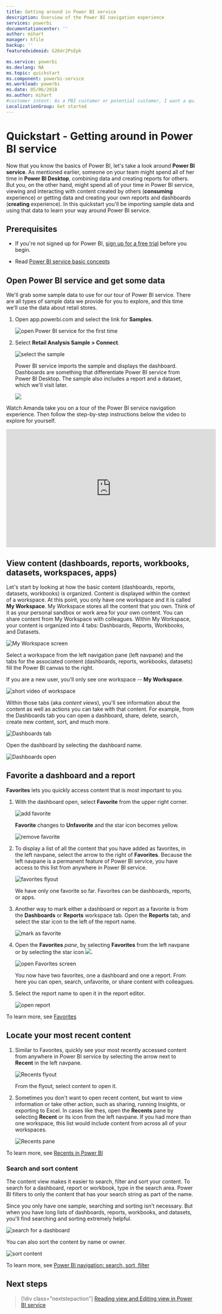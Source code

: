 ```yaml
---
title: Getting around in Power BI service
description: Overview of the Power BI navigation experience
services: powerbi
documentationcenter: ''
author: mihart
manager: kfile
backup: ''
featuredvideoid: G26dr2PsEpk

ms.service: powerbi
ms.devlang: NA
ms.topic: quickstart
ms.component: powerbi-service
ms.workload: powerbi
ms.date: 05/06/2018
ms.author: mihart
#customer intent: As a PBI customer or potential customer, I want a quick overview of how to navigate PBIS so that I can accomplish work efficiently. 
LocalizationGroup: Get started
---
```

# Quickstart - Getting around in Power BI service

Now that you know the basics of Power BI, let's take a look around **Power BI service**. As mentioned earlier, someone on your team might spend all of her time in **Power BI Desktop**, combining data and creating reports for others. But you, on the other hand, might spend all of your time in Power BI service, viewing and interacting with content created by others (**consuming** experience) or getting data and creating your own reports and dashboards (**creating** experience). In this quickstart you'll be importing sample data and using that data to learn your way around Power BI service. 
 
## Prerequisites

- If you're not signed up for Power BI, [sign up for a free trial](https://app.powerbi.com/signupredirect?pbi_source=web) before you begin.

- Read [Power BI service basic concepts](service-basic-concepts.md)

## Open Power BI service and get some data
We'll grab some sample data to use for our tour of Power BI service. There are all types of sample data we provide for you to explore, and this time we'll use the data about retail stores.    
1. Open app.powerbi.com and select the link for **Samples**. 

    ![open Power BI service for the first time](media/service-the-new-power-bi-experience/power-bi-new-user.png)

2. Select **Retail Analysis Sample > Connect**.

    ![select the sample](media/service-the-new-power-bi-experience/power-bi-retail-sample.png)

    Power BI service imports the sample and displays the dashboard. Dashboards are something that differentiate Power BI service from Power BI Desktop. The sample also includes a report and a dataset, which we'll visit later.  


    ![](media/service-the-new-power-bi-experience/power-bi-dashboard.png)

Watch Amanda take you on a tour of the Power BI service navigation experience.  Then follow the step-by-step instructions below the video to explore for yourself.

<iframe width="560" height="315" src="https://www.youtube.com/embed/G26dr2PsEpk" frameborder="0" allowfullscreen></iframe>


## View content (dashboards, reports, workbooks, datasets, workspaces, apps)
Let's start by looking at how the basic content (dashboards, reports, datasets, workbooks) is organized. Content is displayed within the context of a workspace. At this point, you only have one workspace and it is called **My Workspace**. My Workspace stores all the content that you own. Think of it as your personal sandbox or work area for your own content. You can share content from My Workspace with colleagues. Within My Workspace, your content is organized into 4 tabs: Dashboards, Reports, Workbooks, and Datasets.

![My Workspace screen](media/service-the-new-power-bi-experience/power-bi-my-workspace2.png)

Select a workspace from the left navigation pane (left navpane) and the tabs for the associated content (dashboards, reports, workbooks, datasets) fill the Power BI canvas to the right.

If you are a new user, you'll only see one workspace -- **My Workspace**.

![short video of workspace](media/service-the-new-power-bi-experience/nav.gif)

Within those tabs (aka *content views*), you'll see information about the content as well as actions you can take with that content.  For example, from the Dashboards tab you can open a dashboard, share, delete, search, create new content, sort, and much more.

![Dashboards tab](media/service-the-new-power-bi-experience/power-bi-dashboard-tab.png)

Open the dashboard by selecting the dashboard name.

![Dashboards open](media/service-the-new-power-bi-experience/power-bi-open-dashboard.png)

## Favorite a dashboard and a report
**Favorites** lets you quickly access content that is most important to you.  

1. With the dashboard open, select **Favorite** from the upper right corner.
   
   ![add favorite](media/service-the-new-power-bi-experience/powerbi-dashboard-favorite.png)
   
   **Favorite** changes to **Unfavorite** and the star icon becomes yellow.
   
   ![remove favorite](media/service-the-new-power-bi-experience/power-bi-unfavorite2.png)

2. To display a list of all the content that you have added as favorites, in the left navpane, select the arrow to the right of **Favorites**. Because the left navpane is a permanent feature of Power BI service, you have access to this list from anywhere in Power BI service.
   
    ![favorites flyout](media/service-the-new-power-bi-experience/power-bi-favorite.png)
   
    We have only one favorite so far. Favorites can be dashboards, reports, or apps.  

1. Another way to mark either a dashboard or report as a favorite is from the **Dashboards** or **Reports** workspace tab.  Open the **Reports** tab, and select the star icon to the left of the report name.
   
   ![mark as favorite](media/service-the-new-power-bi-experience/power-bi-report-favorite.png)

3. Open the **Favorites** *pane*, by selecting **Favorites** from the left navpane or by selecting the star icon ![](media/service-the-new-power-bi-experience/powerbi-star-icon.png).
   
   ![open Favorites screen](media/service-the-new-power-bi-experience/power-bi-favorite-pane.png)
   
   You now have two favorites, one a dashboard and one a report. From here you can open, search, unfavorite, or share content with colleagues.

4. Select the report name to open it in the report editor.

    ![open report](media/service-the-new-power-bi-experience/power-bi-report-open.png)


To learn more, see [Favorites](service-dashboard-favorite.md)

## Locate your most recent content

1. Similar to Favorites, quickly see your most recently accessed content from anywhere in Power BI service by selecting the arrow next to **Recent** in the left navpane.

   ![Recents flyout](media/service-the-new-power-bi-experience/power-bi-recent-flyout.png)

    From the flyout, select content to open it.

2. Sometimes you don't want to open recent content, but want to view information or take other action, such as sharing, running Insights, or exporting to Excel. In cases like thes, open the **Recents** pane by selecting **Recent** or its icon from the left navpane. If you had more than one workspace, this list would include content from across all of your workspaces.

   ![Recents pane](media/service-the-new-power-bi-experience/power-bi-recent.png)

To learn more, see [Recents in Power BI](service-recent.md)

### Search and sort content
The content view makes it easier to search, filter and sort your content. To search for a dashboard, report or workbook, type in the search area. Power BI filters to only the content that has your search string as part of the name.

Since you only have one sample, searching and sorting isn't necessary.  But when you have long lists of dashboards, reports, workbooks, and datasets, you'll find searching and sorting extremely helpful.

![search for a dashboard](media/service-the-new-power-bi-experience/power-bi-search-sort.png)

You can also sort the content by name or owner.  

![sort content](media/service-the-new-power-bi-experience/power-bi-sort.png)

To learn more, see [Power BI navigation: search, sort, filter](service-navigation-search-filter-sort.md)

## Next steps

> [!div class="nextstepaction"]
> [Reading view and Editing view in Power BI service](./service-reading-view-and-editing-view.md)